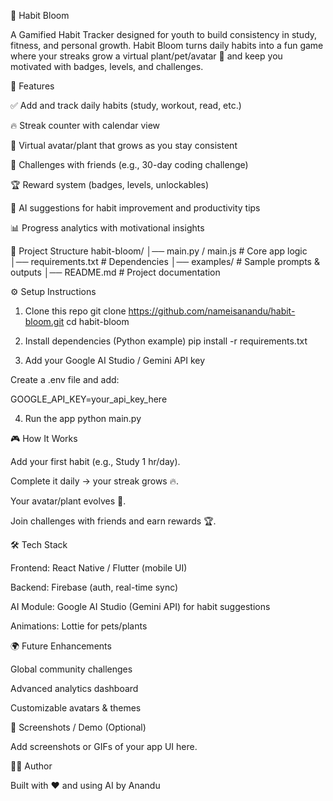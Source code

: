 🌱 Habit Bloom

A Gamified Habit Tracker designed for youth to build consistency in study, fitness, and personal growth.
Habit Bloom turns daily habits into a fun game where your streaks grow a virtual plant/pet/avatar 🌿 and keep you motivated with badges, levels, and challenges.

🚀 Features

✅ Add and track daily habits (study, workout, read, etc.)

🔥 Streak counter with calendar view

🌱 Virtual avatar/plant that grows as you stay consistent

🎯 Challenges with friends (e.g., 30-day coding challenge)

🏆 Reward system (badges, levels, unlockables)

🤖 AI suggestions for habit improvement and productivity tips

📊 Progress analytics with motivational insights

📂 Project Structure
habit-bloom/
│── main.py / main.js       # Core app logic
│── requirements.txt         # Dependencies
│── examples/                # Sample prompts & outputs
│── README.md                # Project documentation

⚙️ Setup Instructions
1. Clone this repo
git clone https://github.com/nameisanandu/habit-bloom.git
cd habit-bloom

2. Install dependencies (Python example)
pip install -r requirements.txt

3. Add your Google AI Studio / Gemini API key

Create a .env file and add:

GOOGLE_API_KEY=your_api_key_here

4. Run the app
python main.py

🎮 How It Works

Add your first habit (e.g., Study 1 hr/day).

Complete it daily → your streak grows 🔥.

Your avatar/plant evolves 🌱.

Join challenges with friends and earn rewards 🏆.

🛠️ Tech Stack

Frontend: React Native / Flutter (mobile UI)

Backend: Firebase (auth, real-time sync)

AI Module: Google AI Studio (Gemini API) for habit suggestions

Animations: Lottie for pets/plants

🌍 Future Enhancements

Global community challenges

Advanced analytics dashboard

Customizable avatars & themes

📸 Screenshots / Demo (Optional)

Add screenshots or GIFs of your app UI here.

👨‍💻 Author

Built with ❤️ and using AI 
by Anandu

